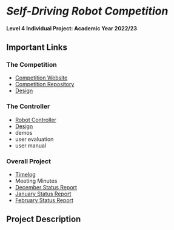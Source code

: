 # _Self-Driving Robot Competition_

#### Level 4 Individual Project: Academic Year 2022/23

## Important Links

### The Competition
* [Competition Website](https://robot-competition.github.io/robot-competition/)
* [Competition Repository](https://github.com/Robot-Competition)
* [Design](./design/Competition/README.md)

### The Controller
* [Robot Controller](https://lewistrundle.github.io/L4-Individual-Project/)
* [Design](./design/Controller/README.md)
* demos
* user evaluation
* user manual


### Overall Project
* [Timelog](./timelog.md)
* Meeting Minutes
* [December Status Report](status_reports/December_Status_Report.pdf)
* [January Status Report](status_reports/January_Status_Report.pdf)
* [February Status Report](status_reports/February_Status_Report.pdf)


## Project Description
